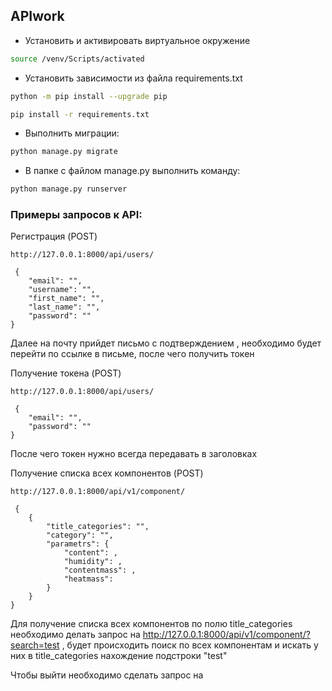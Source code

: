 ## APIwork

- Установить и активировать виртуальное окружение

```bash
source /venv/Scripts/activated
```

- Установить зависимости из файла requirements.txt

```bash
python -m pip install --upgrade pip
```
```bash
pip install -r requirements.txt
```

- Выполнить миграции:

```bash
python manage.py migrate
```

- В папке с файлом manage.py выполнить команду:
```bash
python manage.py runserver
```

### Примеры запросов к API:

Регистрация (POST)
```
http://127.0.0.1:8000/api/users/

 {
    "email": "",
    "username": "",
    "first_name": "",
    "last_name": "",
    "password": ""
}
```
Далее на почту прийдет письмо с подтверждением , необходимо будет перейти по ссылке в письме, после чего получить токен

Получение токена (POST)
```
http://127.0.0.1:8000/api/users/

 {
    "email": "",
    "password": ""
}
```
После чего токен нужно всегда передавать в заголовках 

Получение списка всех компонентов (POST)  
```
http://127.0.0.1:8000/api/v1/component/

 {
    {
        "title_categories": "",
        "category": "",
        "parametrs": {
            "сontent": ,
            "humidity": ,
            "contentmass": ,
            "heatmass": 
        }
    }
}
```
Для получение списка всех компонентов по полю title_categories необходимо делать запрос на http://127.0.0.1:8000/api/v1/component/?search=test , будет происходить поиск по всех компонентам и искать у них в title_categories нахождение подстроки "test"

Чтобы выйти необходимо сделать запрос на 
